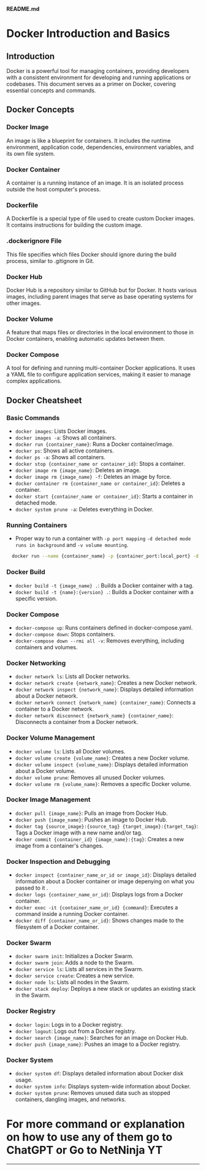 **README.md**

# Docker Introduction and Basics

## Introduction

Docker is a powerful tool for managing containers, providing developers with a consistent environment for developing and running applications or codebases. This document serves as a primer on Docker, covering essential concepts and commands.

## Docker Concepts

### Docker Image

An image is like a blueprint for containers. It includes the runtime environment, application code, dependencies, environment variables, and its own file system.

### Docker Container

A container is a running instance of an image. It is an isolated process outside the host computer's process.

### Dockerfile

A Dockerfile is a special type of file used to create custom Docker images. It contains instructions for building the custom image.

### .dockerignore File

This file specifies which files Docker should ignore during the build process, similar to .gitignore in Git.

### Docker Hub

Docker Hub is a repository similar to GitHub but for Docker. It hosts various images, including parent images that serve as base operating systems for other images.

### Docker Volume

A feature that maps files or directories in the local environment to those in Docker containers, enabling automatic updates between them.

### Docker Compose

A tool for defining and running multi-container Docker applications. It uses a YAML file to configure application services, making it easier to manage complex applications.

## Docker Cheatsheet

### Basic Commands

- `docker images`: Lists Docker images.
- `docker images -a`: Shows all containers.
- `docker run {container_name}`: Runs a Docker container/image.
- `docker ps`: Shows all active containers.
- `docker ps -a`: Shows all containers.
- `docker stop {container_name or container_id}`: Stops a container.
- `docker image rm {image_name}`: Deletes an image.
- `docker image rm {image_name} -f`: Deletes an image by force.
- `docker container rm {container_name or container_id}`: Deletes a container.
- `docker start {container_name or container_id}`: Starts a container in detached mode.
- `docker system prune -a`: Deletes everything in Docker.

### Running Containers

- Proper way to run a container with `-p port mapping` `-d detached mode runs in background` and `-v volume mounting`.
```bash
  docker run --name {container_name} -p {container_port:local_port} -d -v {path_in_system}:{path_in_container} {container_name}
```


### Docker Build

- `docker build -t {image_name} .`: Builds a Docker container with a tag.
- `docker build -t {name}:{version} .`: Builds a Docker container with a specific version.

### Docker Compose

- `docker-compose up`: Runs containers defined in docker-compose.yaml.
- `docker-compose down`: Stops containers.
- `docker-compose down --rmi all -v`: Removes everything, including containers and volumes.

### Docker Networking

- `docker network ls`: Lists all Docker networks.
- `docker network create {network_name}`: Creates a new Docker network.
- `docker network inspect {network_name}`: Displays detailed information about a Docker network.
- `docker network connect {network_name} {container_name}`: Connects a container to a Docker network.
- `docker network disconnect {network_name} {container_name}`: Disconnects a container from a Docker network.

### Docker Volume Management

- `docker volume ls`: Lists all Docker volumes.
- `docker volume create {volume_name}`: Creates a new Docker volume.
- `docker volume inspect {volume_name}`: Displays detailed information about a Docker volume.
- `docker volume prune`: Removes all unused Docker volumes.
- `docker volume rm {volume_name}`: Removes a specific Docker volume.

### Docker Image Management

- `docker pull {image_name}`: Pulls an image from Docker Hub.
- `docker push {image_name}`: Pushes an image to Docker Hub.
- `docker tag {source_image}:{source_tag} {target_image}:{target_tag}`: Tags a Docker image with a new name and/or tag.
- `docker commit {container_id} {image_name}:{tag}`: Creates a new image from a container's changes.

### Docker Inspection and Debugging

- `docker inspect {container_name_or_id or image_id}`: Displays detailed information about a Docker container or image depenying on what you passed to it .
- `docker logs {container_name_or_id}`: Displays logs from a Docker container.
- `docker exec -it {container_name_or_id} {command}`: Executes a command inside a running Docker container.
- `docker diff {container_name_or_id}`: Shows changes made to the filesystem of a Docker container.

### Docker Swarm

- `docker swarm init`: Initializes a Docker Swarm.
- `docker swarm join`: Adds a node to the Swarm.
- `docker service ls`: Lists all services in the Swarm.
- `docker service create`: Creates a new service.
- `docker node ls`: Lists all nodes in the Swarm.
- `docker stack deploy`: Deploys a new stack or updates an existing stack in the Swarm.

### Docker Registry

- `docker login`: Logs in to a Docker registry.
- `docker logout`: Logs out from a Docker registry.
- `docker search {image_name}`: Searches for an image on Docker Hub.
- `docker push {image_name}`: Pushes an image to a Docker registry.

### Docker System

- `docker system df`: Displays detailed information about Docker disk usage.
- `docker system info`: Displays system-wide information about Docker.
- `docker system prune`: Removes unused data such as stopped containers, dangling images, and networks.

# For more command or explanation on how to use any of them go to ChatGPT or Go to NetNinja YT
---
